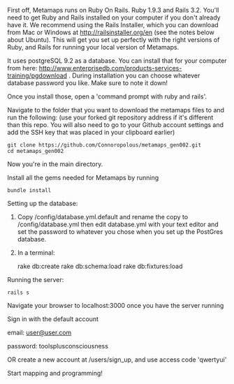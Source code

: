 First off, Metamaps runs on Ruby On Rails. Ruby 1.9.3 and Rails 3.2. You'll need to get Ruby and Rails installed on your computer if you don't already have it. We recommend using the Rails Installer, which you can download from Mac or Windows at http://railsinstaller.org/en (see the notes below about Ubuntu). This will get you set up perfectly with the right versions of Ruby, and Rails for running your local version of Metamaps.

It uses postgreSQL 9.2 as a database. You can install that for your computer from here: http://www.enterprisedb.com/products-services-training/pgdownload . During installation you can choose whatever database password you like. Make sure to note it down!

Once you install those, open a 'command prompt with ruby and rails'. 

Navigate to the folder that you want to download the metamaps files to and run the following: (use your forked git repository address if it's different than this repo. You will also need to go to your Github account settings and add the SSH key that was placed in your clipboard earlier)

    git clone https://github.com/Connoropolous/metamaps_gen002.git
    cd metamaps_gen002
  
Now you're in the main directory. 

Install all the gems needed for Metamaps by running

    bundle install

Setting up the database:

1) Copy /config/database.yml.default and rename the copy to /config/database.yml then edit database.yml with your text editor and set the password to whatever you chose when you set up the PostGres database.
 
2) In a terminal:

    rake db:create
    rake db:schema:load
    rake db:fixtures:load

Running the server:

    rails s
  
Navigate your browser to localhost:3000 once you have the server running

Sign in with the default account

email: user@user.com

password: toolsplusconsciousness

OR create a new account at /users/sign_up, and use access code 'qwertyui'

Start mapping and programming!
